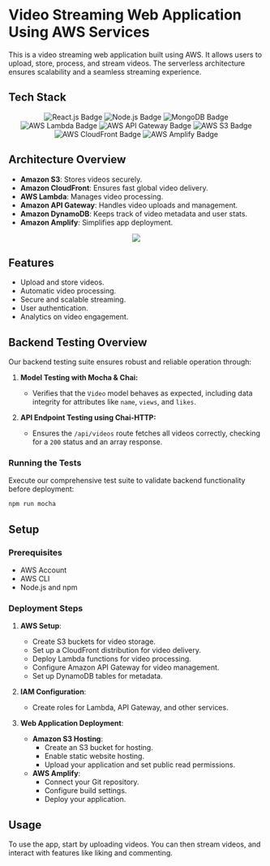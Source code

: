 # Video Streaming Web Application Using AWS Services

This is a video streaming web application built using AWS. It allows users to upload, store, process, and stream videos. The serverless architecture ensures scalability and a seamless streaming experience.

## Tech Stack

<div align="center">

  ![React.js Badge](https://img.shields.io/badge/React.js-61DAFB?style=for-the-badge&logo=react&logoColor=white)
  ![Node.js Badge](https://img.shields.io/badge/Node.js-339933?style=for-the-badge&logo=node.js&logoColor=white)
  ![MongoDB Badge](https://img.shields.io/badge/MongoDB-47A248?style=for-the-badge&logo=mongodb&logoColor=white)
  ![AWS Lambda Badge](https://img.shields.io/badge/AWS_Lambda-FF9900?style=for-the-badge&logo=amazonaws&logoColor=white)
  ![AWS API Gateway Badge](https://img.shields.io/badge/AWS_API_Gateway-FF9900?style=for-the-badge&logo=amazonaws&logoColor=white)
  ![AWS S3 Badge](https://img.shields.io/badge/AWS_S3-FF9900?style=for-the-badge&logo=amazonaws&logoColor=white)
  ![AWS CloudFront Badge](https://img.shields.io/badge/AWS_CloudFront-FF9900?style=for-the-badge&logo=amazonaws&logoColor=white)
  ![AWS Amplify Badge](https://img.shields.io/badge/AWS_Amplify-FF9900?style=for-the-badge&logo=amazonaws&logoColor=white)
</div>


## Architecture Overview

- **Amazon S3**: Stores videos securely.
- **Amazon CloudFront**: Ensures fast global video delivery.
- **AWS Lambda**: Manages video processing.
- **Amazon API Gateway**: Handles video uploads and management.
- **Amazon DynamoDB**: Keeps track of video metadata and user stats.
- **Amazon Amplify**: Simplifies app deployment.

<p align="center">
  <img src="https://github.com/PasanAbeysekara/video-streaming-web-app-using-aws-services/assets/69195287/0995ed96-e26e-406a-997a-b334f895c630" />
</p>


## Features

- Upload and store videos.
- Automatic video processing.
- Secure and scalable streaming.
- User authentication.
- Analytics on video engagement.

## Backend Testing Overview

Our backend testing suite ensures robust and reliable operation through:

1. **Model Testing with Mocha & Chai:**
   - Verifies that the `Video` model behaves as expected, including data integrity for attributes like `name`, `views`, and `likes`.

2. **API Endpoint Testing using Chai-HTTP:**
   - Ensures the `/api/videos` route fetches all videos correctly, checking for a `200` status and an array response.

### Running the Tests

Execute our comprehensive test suite to validate backend functionality before deployment:

```bash
npm run mocha
```

## Setup

### Prerequisites

- AWS Account
- AWS CLI
- Node.js and npm

### Deployment Steps

1. **AWS Setup**:
   - Create S3 buckets for video storage.
   - Set up a CloudFront distribution for video delivery.
   - Deploy Lambda functions for video processing.
   - Configure Amazon API Gateway for video management.
   - Set up DynamoDB tables for metadata.

2. **IAM Configuration**:
   - Create roles for Lambda, API Gateway, and other services.

3. **Web Application Deployment**:
   - **Amazon S3 Hosting**:
     - Create an S3 bucket for hosting.
     - Enable static website hosting.
     - Upload your application and set public read permissions.
   - **AWS Amplify**:
     - Connect your Git repository.
     - Configure build settings.
     - Deploy your application.

## Usage

To use the app, start by uploading videos. You can then stream videos, and interact with features like liking and commenting.
